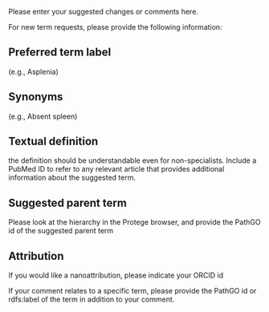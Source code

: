 Please enter your suggested changes or comments here.  

For new term requests, please provide the following information:
## Preferred term label
(e.g., Asplenia)

## Synonyms
(e.g., Absent spleen)

## Textual definition
the definition should be understandable even for non-specialists. Include a PubMed ID to refer to any relevant article that provides additional information about the suggested term.

## Suggested parent term
Please look at the hierarchy in the Protege browser, and provide the PathGO id of the suggested parent term

## Attribution
If you would like a nanoattribution, please indicate your ORCID id

If your comment relates to a specific term, please provide the PathGO id or rdfs:label of the term in addition to your comment.

